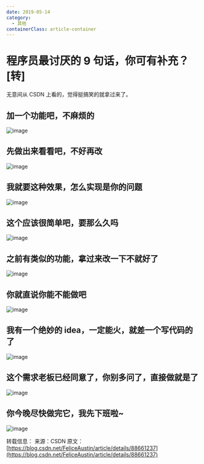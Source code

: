 ```yaml
---
date: 2019-05-14
category:
  - 其他
containerClass: article-container
---
```


# 程序员最讨厌的 9 句话，你可有补充？[转]

无意间从 CSDN 上看的，觉得挺搞笑的就拿过来了。

<!-- more -->

## 加一个功能吧，不麻烦的

![image](https://image.liubing.me/2019/12/26/b2098c2db993f.png)

## 先做出来看看吧，不好再改

![image](https://image.liubing.me/2019/12/26/4b7f3be1d3256.png)

## 我就要这种效果，怎么实现是你的问题

![image](https://image.liubing.me/2019/12/26/f93fb567322d1.png)

## 这个应该很简单吧，要那么久吗

![image](https://image.liubing.me/2019/12/26/df1c467c5e7c1.png)

## 之前有类似的功能，拿过来改一下不就好了

![image](https://image.liubing.me/2019/12/26/ade14c718e1d9.png)

## 你就直说你能不能做吧

![image](https://image.liubing.me/2019/12/26/d174aa162ad07.png)

## 我有一个绝妙的 idea，一定能火，就差一个写代码的了

![image](https://image.liubing.me/2019/12/26/d08417be3e752.png)

## 这个需求老板已经同意了，你别多问了，直接做就是了

![image](https://image.liubing.me/2019/12/26/af5e0a80bc860.png)

## 你今晚尽快做完它，我先下班啦~

![image](https://image.liubing.me/2019/12/26/9b9339baabb56.png)

转载信息：
来源：CSDN
原文：[https://blog.csdn.net/FeliceAustin/article/details/88661237](https://blog.csdn.net/FeliceAustin/article/details/88661237)
